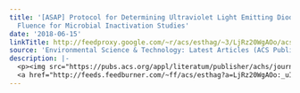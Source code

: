 ```yaml
---
title: '[ASAP] Protocol for Determining Ultraviolet Light Emitting Diode (UV-LED)
  Fluence for Microbial Inactivation Studies'
date: '2018-06-15'
linkTitle: http://feedproxy.google.com/~r/acs/esthag/~3/LjRz20WgAOo/acs.est.7b05797
source: 'Environmental Science & Technology: Latest Articles (ACS Publications)'
description: |-
  <p><img src="https://pubs.acs.org/appl/literatum/publisher/achs/journals/content/esthag/0/esthag.ahead-of-print/acs.est.7b05797/20180615/images/medium/es-2017-05797r_0009.gif" alt="TOC Graphic"/></p><div><cite>Environmental Science & Technology</cite></div><div>DOI: 10.1021/acs.est.7b05797</div><div class="feedflare">
  <a href="http://feeds.feedburner.com/~ff/acs/esthag?a=LjRz20WgAOo:_uIvOc7GK4M:yIl2AUoC8zA"><img src="http://feeds.feedburner.com/~ff/acs/esthag?d=yIl2AUoC8zA" border="0"></img></a>
---
```

